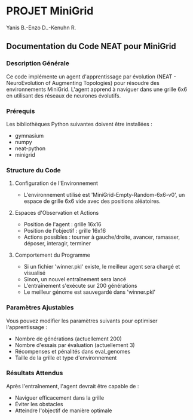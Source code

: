 # PROJET MiniGrid
Yanis B.-Enzo D..-Kenuhn R.

## Documentation du Code NEAT pour MiniGrid

### Description Générale

Ce code implémente un agent d'apprentissage par évolution (NEAT - NeuroEvolution of Augmenting Topologies) pour résoudre des environnements MiniGrid. L'agent apprend à naviguer dans une grille 6x6 en utilisant des réseaux de neurones évolutifs.

### Prérequis

Les bibliothèques Python suivantes doivent être installées :

- gymnasium
- numpy
- neat-python
- minigrid

### Structure du Code

1. Configuration de l'Environnement
   - L'environnement utilisé est 'MiniGrid-Empty-Random-6x6-v0', un espace de grille 6x6 vide avec des positions aléatoires.
2. Espaces d'Observation et Actions
   - Position de l'agent : grille 16x16
   - Position de l'objectif : grille 16x16
   - Actions possibles : tourner à gauche/droite, avancer, ramasser, déposer, interagir, terminer

3. Comportement du Programme
   - Si un fichier 'winner.pkl' existe, le meilleur agent sera chargé et visualisé
   - Sinon, un nouvel entraînement sera lancé
   - L'entraînement s'exécute sur 200 générations
   - Le meilleur génome est sauvegardé dans 'winner.pkl'

### Paramètres Ajustables

Vous pouvez modifier les paramètres suivants pour optimiser l'apprentissage :

- Nombre de générations (actuellement 200)
- Nombre d'essais par évaluation (actuellement 3)
- Récompenses et pénalités dans eval_genomes
- Taille de la grille et type d'environnement

### Résultats Attendus

Après l'entraînement, l'agent devrait être capable de :

- Naviguer efficacement dans la grille
- Éviter les obstacles
- Atteindre l'objectif de manière optimale